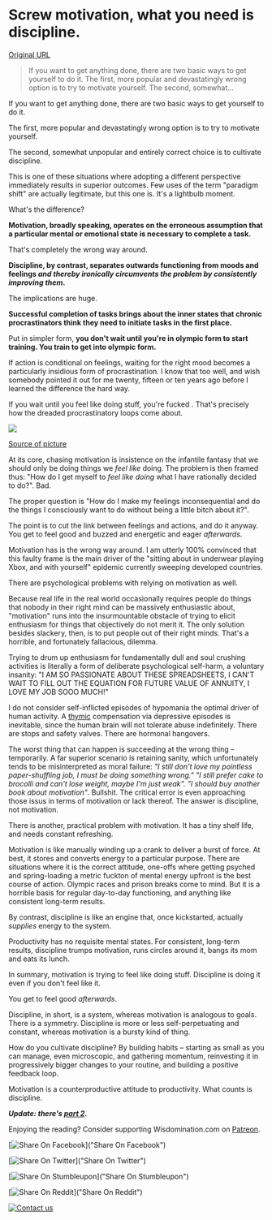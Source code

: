 # Screw motivation, what you need is discipline.

[Original URL](http://www.wisdomination.com/screw-motivation-what-you-need-is-discipline/)

> If you want to get anything done, there are two basic ways to get yourself to do it. The first, more popular and devastatingly wrong option is to try to motivate yourself. The second, somewhat...

If you want to get anything done, there are two basic ways to get yourself to do it.

The first, more popular and devastatingly wrong option is to try to motivate yourself.

The second, somewhat unpopular and entirely correct choice is to cultivate discipline.

This is one of these situations where adopting a different perspective immediately results in superior outcomes. Few uses of the term "paradigm shift" are actually legitimate, but this one is. It's a lightbulb moment.

What's the difference?

**Motivation, broadly speaking, operates on the erroneous assumption that a particular mental or emotional state is necessary to complete a task.**

That's completely the wrong way around.

**Discipline, by contrast, separates outwards functioning from moods and feelings _and thereby ironically circumvents the problem by consistently improving them_.**

The implications are huge.

**Successful completion of tasks brings about the inner states that chronic procrastinators think they need to initiate tasks in the first place.**

Put in simpler form, **you don't wait until you're in olympic form to start training. You train to get into olympic form.**

If action is conditional on feelings, waiting for the right mood becomes a particularly insidious form of procrastination. I know that too well, and wish somebody pointed it out for me twenty, fifteen or ten years ago before I learned the difference the hard way.

If you wait until you feel like doing stuff, you're fucked . That's precisely how the dreaded procrastinatory loops come about.

![](http://cdn.theatlantic.com/assets/media/img/posts/2014/08/Screen_Shot_2014_08_26_at_3.40.03_PM/e467ccab2.png)

[Source of picture](http://www.theatlantic.com/business/archive/2014/08/the-procrastination-loop-and-how-to-break-it/379142/)

At its core, chasing motivation is insistence on the infantile fantasy that we should only be doing things we _feel like_ doing. The problem is then framed thus: "How do I get myself to _feel like doing_ what I have rationally decided to do?". Bad.

The proper question is "How do I make my feelings inconsequential and do the things I consciously want to do without being a little bitch about it?".

The point is to cut the link between feelings and actions, and do it anyway. You get to feel good and buzzed and energetic and eager _afterwards_.

Motivation has is the wrong way around. I am utterly 100% convinced that this faulty frame is the main driver of the "sitting about in underwear playing Xbox, and with yourself" epidemic currently sweeping developed countries.

There are psychological problems with relying on motivation as well.

Because real life in the real world occasionally requires people do things that nobody in their right mind can be massively enthusiastic about, "motivation" runs into the insurmountable obstacle of trying to elicit enthusiasm for things that objectively do not merit it. The only solution besides slackery, then, is to put people out of their right minds. That's a horrible, and fortunately fallacious, dilemma.

Trying to drum up enthusiasm for fundamentally dull and soul crushing activities is literally a form of deliberate psychological self-harm, a voluntary insanity: "I AM SO PASSIONATE ABOUT THESE SPREADSHEETS, I CAN'T WAIT TO FILL OUT THE EQUATION FOR FUTURE VALUE OF ANNUITY, I LOVE MY JOB SOOO MUCH!"

I do not consider self-inflicted episodes of hypomania the optimal driver of human activity. A [thymic](http://en.wikipedia.org/wiki/Dysthymia) compensation via depressive episodes is inevitable, since the human brain will not tolerate abuse indefinitely. There are stops and safety valves. There are hormonal hangovers.

The worst thing that can happen is succeeding at the wrong thing – temporarily. A far superior scenario is retaining sanity, which unfortunately tends to be misinterpreted as moral failure: _"I still don't love my pointless paper-shuffling job, I must be doing something wrong."_ _"I still prefer cake to brocolli and can't lose weight, maybe I'm just weak"._ _"I should buy another book about motivation"_. Bullshit. The critical error is even approaching those issus in terms of motivation or lack thereof. The answer is discipline, not motivation.

There is another, practical problem with motivation. It has a tiny shelf life, and needs constant refreshing.

Motivation is like manually winding up a crank to deliver a burst of force. At best, it stores and converts energy to a particular purpose. There are situations where it is the correct attitude, one-offs where getting psyched and spring-loading a metric fuckton of mental energy upfront is the best course of action. Olympic races and prison breaks come to mind. But it is a horrible basis for regular day-to-day functioning, and anything like consistent long-term results.

By contrast, discipline is like an engine that, once kickstarted, actually _supplies_ energy to the system.

Productivity has no requisite mental states. For consistent, long-term results, discipline trumps motivation, runs circles around it, bangs its mom and eats its lunch.

In summary, motivation is trying to feel like doing stuff. Discipline is doing it even if you don't feel like it.

You get to feel good _afterwards_.

Discipline, in short, is a system, whereas motivation is analogous to goals. There is a symmetry. Discipline is more or less self-perpetuating and constant, whereas motivation is a bursty kind of thing.

How do you cultivate discipline? By building habits – starting as small as you can manage, even microscopic, and gathering momentum, reinvesting it in progressively bigger changes to your routine, and building a positive feedback loop.

Motivation is a counterproductive attitude to productivity. What counts is discipline.

**_Update: there's [part 2](http://www.wisdomination.com/practical-discipline/)._**

<span>Enjoying the reading? Consider supporting Wisdomination.com on <a href="https://www.patreon.com/wisdomination?ty=h">Patreon</a>.</span>

[![Share On Facebook](http://www.wisdomination.com/wp-content/plugins/custom-share-buttons-with-floating-sidebar/images/fb-p.png)]("Share On Facebook")

[![Share On Twitter](http://www.wisdomination.com/wp-content/plugins/custom-share-buttons-with-floating-sidebar/images/tw-p.png)]("Share On Twitter")

[![Share On Stumbleupon](http://www.wisdomination.com/wp-content/plugins/custom-share-buttons-with-floating-sidebar/images/stumbleupon.png)]("Share On Stumbleupon")

[![Share On Reddit](http://www.wisdomination.com/wp-content/plugins/custom-share-buttons-with-floating-sidebar/images/reddit.png)]("Share On Reddit")

[![Contact us](http://www.wisdomination.com/wp-content/plugins/custom-share-buttons-with-floating-sidebar/images/ml-p.png)](mailto:?subject=Screw%20motivation,%20what%20you%20need%20is%20discipline.&body=http://www.wisdomination.com/screw-motivation-what-you-need-is-discipline/ "Contact us")
